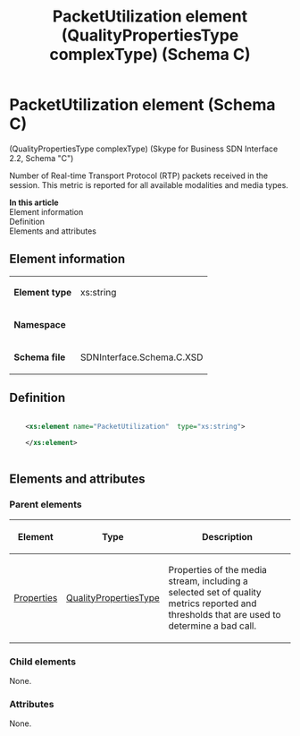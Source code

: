 ﻿---
title: PacketUtilization element (QualityPropertiesType complexType) (Schema C)
description: Describes the Schema C iteration of the PacketUtilization element and provides the element's definition, parent elements, and information.
TOCTitle: PacketUtilization element
ms:assetid: 89d76513-d3bf-ba22-e97d-25d9a1d01978
ms:mtpsurl: https://msdn.microsoft.com/library/Mt404809(v=office.16)
ms:contentKeyID: 68250721
ms.date: 08/24/2015
mtps_version: v=office.16
dev_langs:
- xml
---

# PacketUtilization element (Schema C)

(QualityPropertiesType complexType) (Skype for Business SDN Interface 2.2, Schema "C")

Number of Real-time Transport Protocol (RTP) packets received in the session. This metric is reported for all available modalities and media types.

**In this article**  
Element information  
Definition  
Elements and attributes  

## Element information

<table>
<colgroup>
<col />
<col />
</colgroup>
<tbody>
<tr class="odd">
<td><p><strong>Element type</strong></p></td>
<td><p>xs:string</p></td>
</tr>
<tr class="even">
<td><p><strong>Namespace</strong></p></td>
<td><p></p></td>
</tr>
<tr class="odd">
<td><p><strong>Schema file</strong></p></td>
<td><p>SDNInterface.Schema.C.XSD</p></td>
</tr>
</tbody>
</table>


## Definition

```xml

    <xs:element name="PacketUtilization"  type="xs:string">
    
    </xs:element>
  
```

## Elements and attributes

### Parent elements

<table>
<colgroup>
<col />
<col />
<col />
</colgroup>
<thead>
<tr class="header">
<th><p>Element</p></th>
<th><p>Type</p></th>
<th><p>Description</p></th>
</tr>
</thead>
<tbody>
<tr class="odd">
<td><p><a href="properties-element-qualitytype-complextype-skype-for-business-sdn-interface-2-2-schema-c.md">Properties</a></p></td>
<td><p><a href="qualitypropertiestype-complextype-skype-for-business-sdn-interface-2-2-schema-c.md">QualityPropertiesType</a></p></td>
<td><p>Properties of the media stream, including a selected set of quality metrics reported and thresholds that are used to determine a bad call.</p></td>
</tr>
</tbody>
</table>


### Child elements

None.

### Attributes

None.

